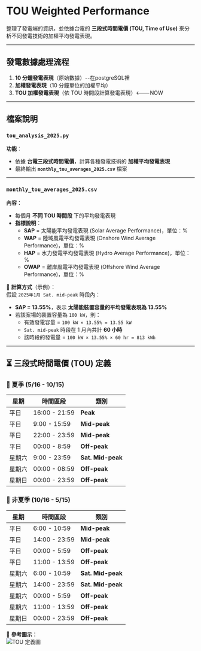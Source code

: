 # TOU Weighted Performance

整理了發電端的資訊，並依據台電的 **三段式時間電價 (TOU, Time of Use)** 來分析不同發電技術的加權平均發電表現。

---

## 發電數據處理流程
1. **10 分鐘發電表現**（原始數據）--在postgreSQL裡
2. **加權發電表現**（10 分鐘單位的加權平均）
3. **TOU 加權發電表現**（依 TOU 時間段計算發電表現）<---NOW

---

## 檔案說明
###  `tou_analysis_2025.py`
**功能**：  
- 依據 **台電三段式時間電價**，計算各種發電技術的 **加權平均發電表現**  
- 最終輸出 **`monthly_tou_averages_2025.csv`** 檔案  

---

###  `monthly_tou_averages_2025.csv`
**內容**：  
- 每個月 **不同 TOU 時間段** 下的平均發電表現  
- **指標說明**：
  - **SAP** = 太陽能平均發電表現 (Solar Average Performance)，單位：%
  - **WAP** = 陸域風電平均發電表現 (Onshore Wind Average Performance)，單位：%
  - **HAP** = 水力發電平均發電表現 (Hydro Average Performance)，單位：%
  - **OWAP** = 離岸風電平均發電表現 (Offshore Wind Average Performance)，單位：%

📌 **計算方式**（示例）：  
假設 `2025年1月 Sat. mid-peak` 時段內：
- **SAP = 13.55%**，表示 **太陽能裝置容量的平均發電表現為 13.55%**
- 若該案場的裝置容量為 `100 kW`，則：
  - 有效發電容量 = `100 kW × 13.55% = 13.55 kW`
  - `Sat. mid-peak` 時段在 1 月內共計 **60 小時**
  - 該時段的發電量 = `100 kW × 13.55% × 60 hr = 813 kWh`

---

## ⏳ 三段式時間電價 (TOU) 定義
### 🔹 夏季 (5/16 - 10/15)
| 星期 | 時間區段 | 類別 |
|------|----------|---------|
| 平日 | 16:00 - 21:59 | **Peak** |
| 平日 | 9:00 - 15:59 | **Mid-peak** |
| 平日 | 22:00 - 23:59 | **Mid-peak** |
| 平日 | 00:00 - 8:59 | **Off-peak** |
| 星期六 | 9:00 - 23:59 | **Sat. Mid-peak** |
| 星期六 | 00:00 - 08:59 | **Off-peak** |
| 星期日 | 00:00 - 23:59 | **Off-peak** |

### 🔹 非夏季 (10/16 - 5/15)
| 星期 | 時間區段 | 類別 |
|------|----------|---------|
| 平日 | 6:00 - 10:59 | **Mid-peak** |
| 平日 | 14:00 - 23:59 | **Mid-peak** |
| 平日 | 00:00 - 5:59 | **Off-peak** |
| 平日 | 11:00 - 13:59 | **Off-peak** |
| 星期六 | 6:00 - 10:59 | **Sat. Mid-peak** |
| 星期六 | 14:00 - 23:59 | **Sat. Mid-peak** |
| 星期六 | 00:00 - 5:59 | **Off-peak** |
| 星期六 | 11:00 - 13:59 | **Off-peak** |
| 星期日 | 00:00 - 23:59 | **Off-peak** |

📌 **參考圖示**：  
![TOU 定義圖](https://github.com/user-attachments/assets/dafea92d-620a-4dbb-9a4a-181a490e4337)


